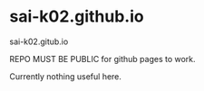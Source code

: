 # sai-k02.github.io
sai-k02.gitub.io


REPO MUST BE PUBLIC for github pages to work. 

Currently nothing useful here. 
